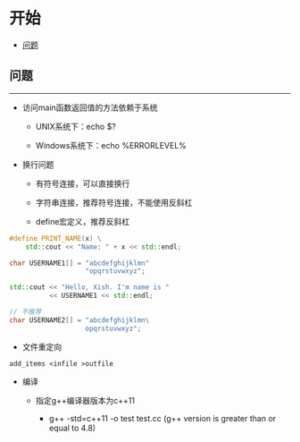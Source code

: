 # 开始

  + [问题](#问题)

## 问题

***

  + 访问main函数返回值的方法依赖于系统

    - UNIX系统下：echo $?

    - Windows系统下：echo %ERRORLEVEL%

  + 换行问题

    - 有符号连接，可以直接换行

    - 字符串连接，推荐符号连接，不能使用反斜杠

    - define宏定义，推荐反斜杠

```c++
#define PRINT_NAME(x) \
    std::cout << "Name: " + x << std::endl;

char USERNAME1[] = "abcdefghijklmn"
                   "opqrstuvwxyz";

std::cout << "Hello, Xish. I'm name is "
          << USERNAME1 << std::endl;

// 不推荐
char USERNAME2[] = "abcdefghijklmn\
                   opqrstuvwxyz";
```

  + 文件重定向

```
add_items <infile >outfile
```

  + 编译

    - 指定g++编译器版本为c++11

      - g++ -std=c++11 -o test test.cc (g++ version is greater than or equal to 4.8)
